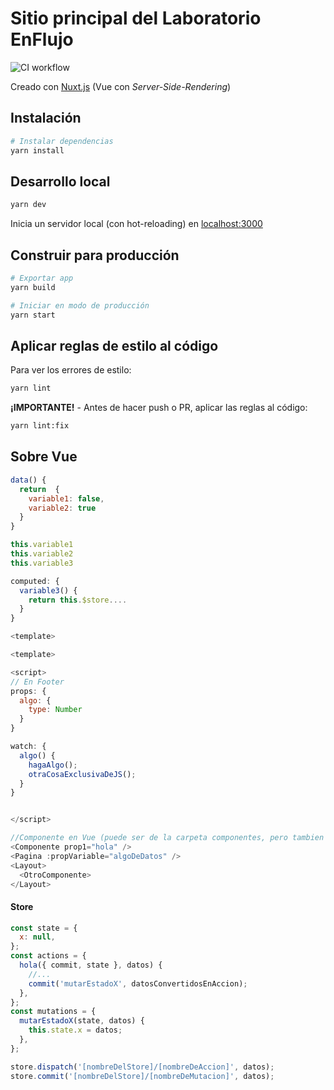 # Sitio principal del Laboratorio EnFlujo

![CI workflow](https://github.com/enflujo/enflujo-www/actions/workflows/ci.yml/badge.svg)

Creado con [Nuxt.js](https://nuxtjs.org) (Vue con _Server-Side-Rendering_)

## Instalación

```bash
# Instalar dependencias
yarn install
```

## Desarrollo local

```bash
yarn dev
```

Inicia un servidor local (con hot-reloading) en [localhost:3000](http://localhost:3000)

## Construir para producción

```bash
# Exportar app
yarn build

# Iniciar en modo de producción
yarn start
```

## Aplicar reglas de estilo al código

Para ver los errores de estilo:

```bash
yarn lint
```

**¡IMPORTANTE!** - Antes de hacer push o PR, aplicar las reglas al código:

```bash
yarn lint:fix
```

## Sobre Vue

```js
data() {
  return  {
    variable1: false,
    variable2: true
  }
}

this.variable1
this.variable2
this.variable3

computed: {
  variable3() {
    return this.$store....
  }
}
```

```js
<template>

<template>

<script>
// En Footer
props: {
  algo: {
    type: Number
  }
}

watch: {
  algo() {
    hagaAlgo();
    otraCosaExclusivaDeJS();
  }
}


</script>
```

```js
//Componente en Vue (puede ser de la carpeta componentes, pero tambien los layouts y pages). En resumen, todos los archivos .vue son componentes.
<Componente prop1="hola" />
<Pagina :propVariable="algoDeDatos" />
<Layout>
  <OtroComponente>
</Layout>
```

#### Store

```js
const state = {
  x: null,
};
const actions = {
  hola({ commit, state }, datos) {
    //...
    commit('mutarEstadoX', datosConvertidosEnAccion);
  },
};
const mutations = {
  mutarEstadoX(state, datos) {
    this.state.x = datos;
  },
};
```

```js
store.dispatch('[nombreDelStore]/[nombreDeAccion]', datos);
store.commit('[nombreDelStore]/[nombreDeMutacion]', datos);
```

